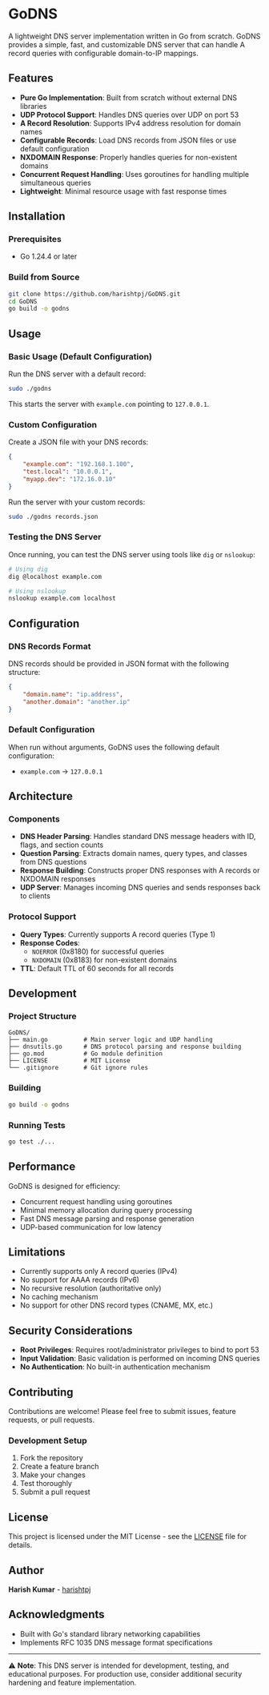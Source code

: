 # GoDNS

A lightweight DNS server implementation written in Go from scratch. GoDNS provides a simple, fast, and customizable DNS server that can handle A record queries with configurable domain-to-IP mappings.

## Features

- **Pure Go Implementation**: Built from scratch without external DNS libraries
- **UDP Protocol Support**: Handles DNS queries over UDP on port 53
- **A Record Resolution**: Supports IPv4 address resolution for domain names
- **Configurable Records**: Load DNS records from JSON files or use default configuration
- **NXDOMAIN Response**: Properly handles queries for non-existent domains
- **Concurrent Request Handling**: Uses goroutines for handling multiple simultaneous queries
- **Lightweight**: Minimal resource usage with fast response times

## Installation

### Prerequisites
- Go 1.24.4 or later

### Build from Source
```bash
git clone https://github.com/harishtpj/GoDNS.git
cd GoDNS
go build -o godns
```

## Usage

### Basic Usage (Default Configuration)
Run the DNS server with a default record:
```bash
sudo ./godns
```
This starts the server with `example.com` pointing to `127.0.0.1`.

### Custom Configuration
Create a JSON file with your DNS records:
```json
{
    "example.com": "192.168.1.100",
    "test.local": "10.0.0.1",
    "myapp.dev": "172.16.0.10"
}
```

Run the server with your custom records:
```bash
sudo ./godns records.json
```

### Testing the DNS Server
Once running, you can test the DNS server using tools like `dig` or `nslookup`:

```bash
# Using dig
dig @localhost example.com

# Using nslookup
nslookup example.com localhost
```

## Configuration

### DNS Records Format
DNS records should be provided in JSON format with the following structure:
```json
{
    "domain.name": "ip.address",
    "another.domain": "another.ip"
}
```

### Default Configuration
When run without arguments, GoDNS uses the following default configuration:
- `example.com` → `127.0.0.1`

## Architecture

### Components

- **DNS Header Parsing**: Handles standard DNS message headers with ID, flags, and section counts
- **Question Parsing**: Extracts domain names, query types, and classes from DNS questions
- **Response Building**: Constructs proper DNS responses with A records or NXDOMAIN responses
- **UDP Server**: Manages incoming DNS queries and sends responses back to clients

### Protocol Support
- **Query Types**: Currently supports A record queries (Type 1)
- **Response Codes**: 
  - `NOERROR` (0x8180) for successful queries
  - `NXDOMAIN` (0x8183) for non-existent domains
- **TTL**: Default TTL of 60 seconds for all records

## Development

### Project Structure
```
GoDNS/
├── main.go          # Main server logic and UDP handling
├── dnsutils.go      # DNS protocol parsing and response building
├── go.mod           # Go module definition
├── LICENSE          # MIT License
└── .gitignore       # Git ignore rules
```

### Building
```bash
go build -o godns
```

### Running Tests
```bash
go test ./...
```

## Performance

GoDNS is designed for efficiency:
- Concurrent request handling using goroutines
- Minimal memory allocation during query processing
- Fast DNS message parsing and response generation
- UDP-based communication for low latency

## Limitations

- Currently supports only A record queries (IPv4)
- No support for AAAA records (IPv6)
- No recursive resolution (authoritative only)
- No caching mechanism
- No support for other DNS record types (CNAME, MX, etc.)

## Security Considerations

- **Root Privileges**: Requires root/administrator privileges to bind to port 53
- **Input Validation**: Basic validation is performed on incoming DNS queries
- **No Authentication**: No built-in authentication mechanism

## Contributing

Contributions are welcome! Please feel free to submit issues, feature requests, or pull requests.

### Development Setup
1. Fork the repository
2. Create a feature branch
3. Make your changes
4. Test thoroughly
5. Submit a pull request

## License

This project is licensed under the MIT License - see the [LICENSE](LICENSE) file for details.

## Author

**Harish Kumar** - [harishtpj](https://github.com/harishtpj)

## Acknowledgments

- Built with Go's standard library networking capabilities
- Implements RFC 1035 DNS message format specifications

---

⚠️ **Note**: This DNS server is intended for development, testing, and educational purposes. For production use, consider additional security hardening and feature implementation.

